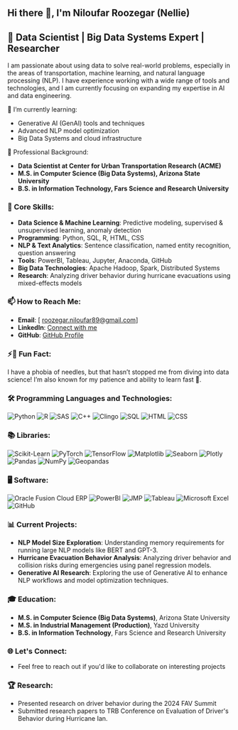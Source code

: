 ## Hi there 👋, I'm Niloufar Roozegar (Nellie)
## 🚀 Data Scientist | Big Data Systems Expert | Researcher
I am passionate about using data to solve real-world problems, especially in the areas of transportation, machine learning, and natural language processing (NLP). I have experience working with a wide range of tools and technologies, and I am currently focusing on expanding my expertise in AI and data engineering.


🌱 I’m currently learning: 
- Generative AI (GenAI) tools and techniques
- Advanced NLP model optimization
- Big Data Systems and cloud infrastructure

💼 Professional Background:
- **Data Scientist at Center for Urban Transportation Research (ACME)**
- **M.S. in Computer Science (Big Data Systems), Arizona State University**
- **B.S. in Information Technology, Fars Science and Research University**

### 🔧 Core Skills:
- **Data Science & Machine Learning**: Predictive modeling, supervised & unsupervised learning, anomaly detection
- **Programming**: Python, SQL, R, HTML, CSS
- **NLP & Text Analytics**: Sentence classification, named entity recognition, question answering
- **Tools**: PowerBI, Tableau, Jupyter, Anaconda, GitHub
- **Big Data Technologies**: Apache Hadoop, Spark, Distributed Systems
- **Research**: Analyzing driver behavior during hurricane evacuations using mixed-effects models

### 📫 How to Reach Me:
- **Email**: [ roozegar.niloufar89@gmail.com]
- **LinkedIn**: [Connect with me](https://www.linkedin.com/in/niloufar-roozegar/)
- **GitHub**: [GitHub Profile](https://github.com/Niloufar89)

### ⚡🌟 Fun Fact:
I have a phobia of needles, but that hasn’t stopped me from diving into data science! I’m also known for my patience and ability to learn fast 🧠.

### 🛠️ Programming Languages and Technologies:
![Python](https://img.shields.io/badge/-Python-333333?style=flat&logo=python)
![R](https://img.shields.io/badge/-R-333333?style=flat&logo=r)
![SAS](https://img.shields.io/badge/-SAS-333333?style=flat&logo=sas)
![C++](https://img.shields.io/badge/-C++-333333?style=flat&logo=cplusplus)
![Clingo](https://img.shields.io/badge/-Clingo-333333?style=flat&logo=prolog)
![SQL](https://img.shields.io/badge/-SQL-333333?style=flat&logo=postgresql)
![HTML](https://img.shields.io/badge/-HTML-333333?style=flat&logo=html5)
![CSS](https://img.shields.io/badge/-CSS-333333?style=flat&logo=css3)

### 📚 Libraries:
![Scikit-Learn](https://img.shields.io/badge/-Scikit--Learn-333333?style=flat&logo=scikitlearn)
![PyTorch](https://img.shields.io/badge/-PyTorch-333333?style=flat&logo=pytorch)
![TensorFlow](https://img.shields.io/badge/-TensorFlow-333333?style=flat&logo=tensorflow)
![Matplotlib](https://img.shields.io/badge/-Matplotlib-333333?style=flat&logo=matplotlib)
![Seaborn](https://img.shields.io/badge/-Seaborn-333333?style=flat&logo=seaborn)
![Plotly](https://img.shields.io/badge/-Plotly-333333?style=flat&logo=plotly)
![Pandas](https://img.shields.io/badge/-Pandas-333333?style=flat&logo=pandas)
![NumPy](https://img.shields.io/badge/-NumPy-333333?style=flat&logo=numpy)
![Geopandas](https://img.shields.io/badge/-Geopandas-333333?style=flat&logo=geopandas)

### 🖥️ Software:
![Oracle Fusion Cloud ERP](https://img.shields.io/badge/-Oracle_Fusion_Cloud_ERP-333333?style=flat&logo=oracle)
![PowerBI](https://img.shields.io/badge/-PowerBI-333333?style=flat&logo=powerbi)
![JMP](https://img.shields.io/badge/-JMP-333333?style=flat&logo=jmp)
![Tableau](https://img.shields.io/badge/-Tableau-333333?style=flat&logo=tableau)
![Microsoft Excel](https://img.shields.io/badge/-Microsoft_Excel-333333?style=flat&logo=microsoftexcel)
![GitHub](https://img.shields.io/badge/-GitHub-333333?style=flat&logo=github)

### 📊 Current Projects:
- **NLP Model Size Exploration**: Understanding memory requirements for running large NLP models like BERT and GPT-3.
- **Hurricane Evacuation Behavior Analysis**: Analyzing driver behavior and collision risks during emergencies using panel regression models.
- **Generative AI Research**: Exploring the use of Generative AI to enhance NLP workflows and model optimization techniques.

### 🎓 Education:
- **M.S. in Computer Science (Big Data Systems)**, Arizona State University
- **M.S. in Industrial Management (Production)**, Yazd University
- **B.S. in Information Technology**, Fars Science and Research University

### 🌐 Let's Connect:
- Feel free to reach out if you'd like to collaborate on interesting projects

### 🏆 Research:
- Presented research on driver behavior during the 2024 FAV Summit
- Submitted research papers to TRB Conference on Evaluation of Driver's Behavior during Hurricane Ian.

